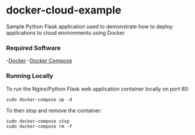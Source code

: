 # docker-cloud-example
Sample Python Flask application used to demonstrate how to deploy applications to cloud environments using Docker

### Required Software
  -[Docker](https://docs.docker.com/engine/installation/)
  -[Docker Compose](https://docs.docker.com/compose/install/)

### Running Locally

To run the Nginx/Python Flask web application container locally on port 80:
```
sudo docker-compose up -d
```

To then stop and remove the container:
```
sudo docker-compose stop
sudo docker-compose rm -f
```

